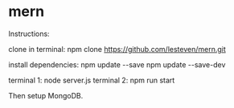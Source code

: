 # mern

Instructions:

clone in terminal:
  npm clone https://github.com/lesteven/mern.git

install dependencies:
  npm update --save
  npm update --save-dev

terminal 1:
  node server.js
terminal 2:
  npm run start

Then setup MongoDB.
